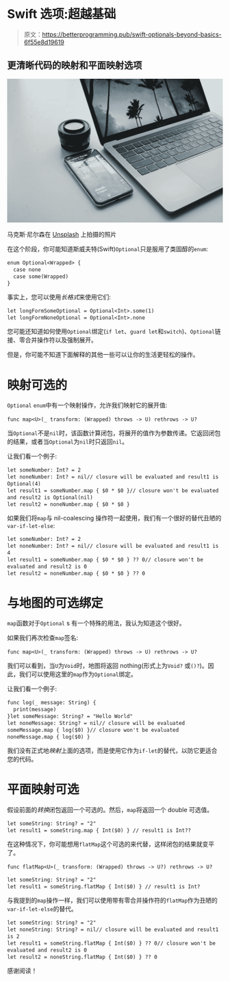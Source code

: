 # Swift 选项:超越基础

> 原文：<https://betterprogramming.pub/swift-optionals-beyond-basics-6f55e8d19619>

## 更清晰代码的映射和平面映射选项

![](img/63bc162f8396bd8589c33a84dec14aac.png)

马克斯·尼尔森在 [Unsplash](https://unsplash.com/search/photos/swift?utm_source=unsplash&utm_medium=referral&utm_content=creditCopyText) 上拍摄的照片

在这个阶段，你可能知道斯威夫特(Swift)`Optional`只是服用了类固醇的`enum`:

```
enum Optional<Wrapped> {
  case none
  case some(Wrapped)
}
```

事实上，您可以使用*长格式*来使用它们:

```
let longFormSomeOptional = Optional<Int>.some(1)
let longFormNoneOptional = Optional<Int>.none
```

您可能还知道如何使用`Optional`绑定(`if let`、`guard let`和`switch`)、`Optional`链接、零合并操作符以及强制展开。

但是，你可能不知道下面解释的其他一些可以让你的生活更轻松的操作。

# 映射可选的

`Optional` `enum`中有一个映射操作，允许我们映射它的展开值:

`func map<U>(_ transform: (Wrapped) throws -> U) rethrows -> U?`

当`Optional`不是`nil`时，该函数计算闭包，将展开的值作为参数传递。它返回闭包的结果，或者当`Optional`为`nil`时只返回`nil`。

让我们看一个例子:

```
let someNumber: Int? = 2
let noneNumber: Int? = nil// closure will be evaluated and result1 is Optional(4)
let result1 = someNumber.map { $0 * $0 }// closure won't be evaluated and result2 is Optional(nil)
let result2 = noneNumber.map { $0 * $0 }
```

如果我们将`map`与 nil-coalescing 操作符一起使用，我们有一个很好的替代丑陋的`var-if-let-else`:

```
let someNumber: Int? = 2
let noneNumber: Int? = nil// closure will be evaluated and result1 is 4
let result1 = someNumber.map { $0 * $0 } ?? 0// closure won't be evaluated and result2 is 0
let result2 = noneNumber.map { $0 * $0 } ?? 0
```

# 与地图的可选绑定

`map`函数对于`Optional` s 有一个特殊的用法，我认为知道这个很好。

如果我们再次检查`map`签名:

`func map<U>(_ transform: (Wrapped) throws -> U) rethrows -> U?`

我们可以看到，当`U`为`Void`时，地图将返回 nothing(形式上为`Void?` 或`()?`)。因此，我们可以使用这里的`map`作为`Optional`绑定。

让我们看一个例子:

```
func log(_ message: String) {
  print(message)
}let someMessage: String? = "Hello World"
let noneMessage: String? = nil// closure will be evaluated
someMessage.map { log($0) }// closure won't be evaluated
noneMessage.map { log($0) }
```

我们没有正式地*映射*上面的选项，而是使用它作为`if-let`的替代，以防它更适合您的代码。

# 平面映射可选

假设前面的*转换*闭包返回一个可选的。然后，`map`将返回一个 double 可选值。

```
let someString: String? = "2"
let result1 = someString.map { Int($0) } // result1 is Int??
```

在这种情况下，你可能想用`flatMap`这个可选的来代替，这样闭包的结果就变平了。

`func flatMap<U>(_ transform: (Wrapped) throws -> U?) rethrows -> U?`

```
let someString: String? = "2"
let result1 = someString.flatMap { Int($0) } // result1 is Int?
```

与我提到的`map`操作一样，我们可以使用带有零合并操作符的`flatMap`作为丑陋的`var-if-let-else`的替代。

```
let someString: String? = "2"
let noneString: String? = nil// closure will be evaluated and result1 is 2
let result1 = someString.flatMap { Int($0) } ?? 0// closure won't be evaluated and result2 is 0
let result2 = noneString.flatMap { Int($0) } ?? 0
```

感谢阅读！